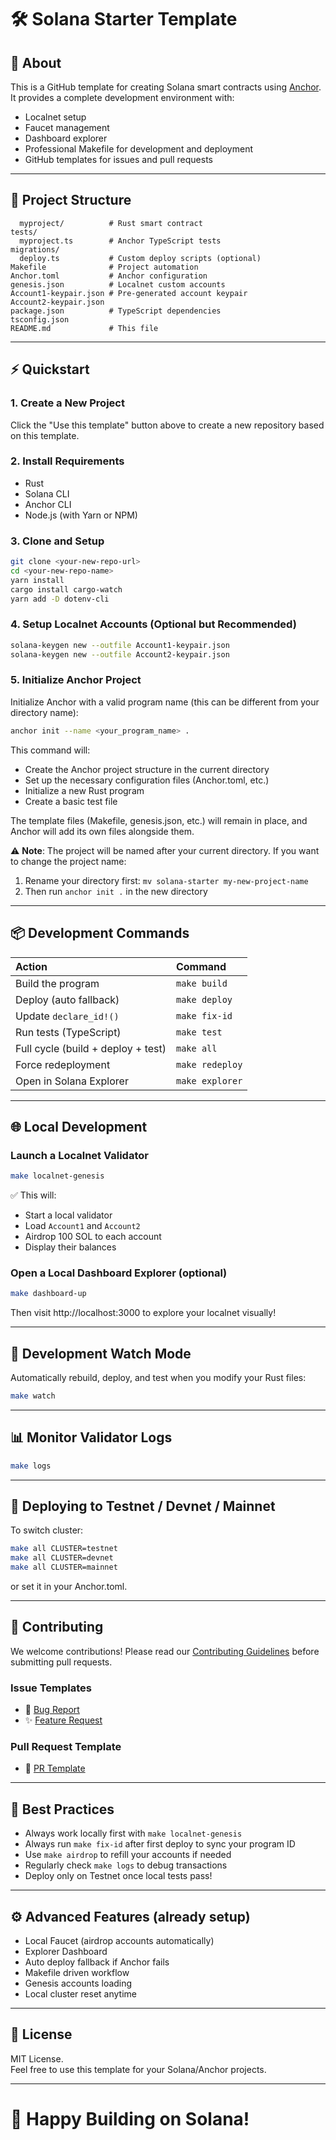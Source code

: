 # 🛠 Solana Starter Template

## 🚀 About

This is a GitHub template for creating Solana smart contracts using [Anchor](https://book.anchor-lang.com/).
It provides a complete development environment with:
- Localnet setup
- Faucet management
- Dashboard explorer
- Professional Makefile for development and deployment
- GitHub templates for issues and pull requests

---

## 📂 Project Structure

```programs/
  myproject/          # Rust smart contract
tests/
  myproject.ts        # Anchor TypeScript tests
migrations/
  deploy.ts           # Custom deploy scripts (optional)
Makefile              # Project automation
Anchor.toml           # Anchor configuration
genesis.json          # Localnet custom accounts
Account1-keypair.json # Pre-generated account keypair
Account2-keypair.json
package.json          # TypeScript dependencies
tsconfig.json
README.md             # This file
```

---

## ⚡ Quickstart

### 1. Create a New Project

Click the "Use this template" button above to create a new repository based on this template.

### 2. Install Requirements
- Rust
- Solana CLI
- Anchor CLI
- Node.js (with Yarn or NPM)

### 3. Clone and Setup

```bash
git clone <your-new-repo-url>
cd <your-new-repo-name>
yarn install
cargo install cargo-watch
yarn add -D dotenv-cli
```

### 4. Setup Localnet Accounts (Optional but Recommended)

```bash
solana-keygen new --outfile Account1-keypair.json
solana-keygen new --outfile Account2-keypair.json
```

### 5. Initialize Anchor Project

Initialize Anchor with a valid program name (this can be different from your directory name):

```bash
anchor init --name <your_program_name> .
```

This command will:
- Create the Anchor project structure in the current directory
- Set up the necessary configuration files (Anchor.toml, etc.)
- Initialize a new Rust program
- Create a basic test file

The template files (Makefile, genesis.json, etc.) will remain in place, and Anchor will add its own files alongside them.

⚠️ **Note**: The project will be named after your current directory. If you want to change the project name:
1. Rename your directory first: `mv solana-starter my-new-project-name`
2. Then run `anchor init .` in the new directory

---

## 📦 Development Commands

| Action | Command |
|:---|:---|
| Build the program | `make build` |
| Deploy (auto fallback) | `make deploy` |
| Update `declare_id!()` | `make fix-id` |
| Run tests (TypeScript) | `make test` |
| Full cycle (build + deploy + test) | `make all` |
| Force redeployment | `make redeploy` |
| Open in Solana Explorer | `make explorer` |

---

## 🌐 Local Development

### Launch a Localnet Validator

```bash
make localnet-genesis
```
✅ This will:
- Start a local validator
- Load `Account1` and `Account2`
- Airdrop 100 SOL to each account
- Display their balances

### Open a Local Dashboard Explorer (optional)

```bash
make dashboard-up
```

Then visit http://localhost:3000 to explore your localnet visually!

---

## 👀 Development Watch Mode

Automatically rebuild, deploy, and test when you modify your Rust files:

```bash
make watch
```

---

## 📊 Monitor Validator Logs

```bash
make logs
```

---

## 🚀 Deploying to Testnet / Devnet / Mainnet

To switch cluster:

```bash
make all CLUSTER=testnet
make all CLUSTER=devnet
make all CLUSTER=mainnet
```

or set it in your Anchor.toml.

---

## 🤝 Contributing

We welcome contributions! Please read our [Contributing Guidelines](CONTRIBUTING.md) before submitting pull requests.

### Issue Templates
- 🐛 [Bug Report](.github/ISSUE_TEMPLATE/bug_report.md)
- ✨ [Feature Request](.github/ISSUE_TEMPLATE/feature_request.md)

### Pull Request Template
- 📝 [PR Template](.github/PULL_REQUEST_TEMPLATE.md)

---

## 🧠 Best Practices

- Always work locally first with `make localnet-genesis`
- Always run `make fix-id` after first deploy to sync your program ID
- Use `make airdrop` to refill your accounts if needed
- Regularly check `make logs` to debug transactions
- Deploy only on Testnet once local tests pass!

---

## ⚙️ Advanced Features (already setup)

- Local Faucet (airdrop accounts automatically)
- Explorer Dashboard
- Auto deploy fallback if Anchor fails
- Makefile driven workflow
- Genesis accounts loading
- Local cluster reset anytime

---

## 📜 License

MIT License.  
Feel free to use this template for your Solana/Anchor projects.

---

# 🚀 Happy Building on Solana!


